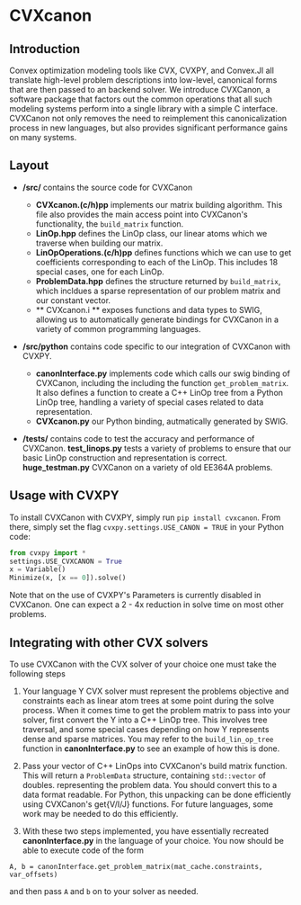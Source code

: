 # CVXcanon

## Introduction
Convex optimization modeling tools like CVX, CVXPY, and Convex.Jl all translate high-level problem descriptions into low-level, canonical forms that are then passed to an backend solver. We introduce CVXCanon, a software package that factors out the common operations that all such modeling systems perform into a single library with a simple C interface. CVXCanon not only removes the need to reimplement this canonicalization process in new languages, but also provides significant performance gains on many systems.

## Layout
- **/src/** contains the source code for CVXCanon
	- **CVXcanon.(c/h)pp** implements our matrix building algorithm. This file also provides the main access point into CVXCanon's functionality, the ```build_matrix``` function.
	-  **LinOp.hpp** defines the LinOp class, our linear atoms which we traverse when building our matrix.
	- **LinOpOperations.(c/h)pp** defines functions which we can use to get coefficients corresponding to each of the LinOp. This includes 18 special cases, one for each LinOp.
    - **ProblemData.hpp** defines the structure returned by ```build_matrix```, which incldues a sparse representation of our problem matrix and our constant vector. 
    - ** CVXcanon.i ** exposes functions and data types to SWIG, allowing us to automatically generate bindings for CVXCanon in a variety of common programming languages.

- **/src/python** contains code specific to our integration of CVXCanon with CVXPY.
	- **canonInterface.py** implements code which calls our swig binding of CVXCanon, including the including the function ```get_problem_matrix```. It also defines a function to create a C++ LinOp tree from a Python LinOp tree, handling a variety of special cases related to data representation.
    - **CVXcanon.py** our Python binding, autmatically generated by SWIG.

- **/tests/** contains code to test the accuracy and performance of CVXCanon. **test_linops.py** tests a variety of problems to ensure that our basic LinOp construction and representation is correct. **huge_testman.py** CVXCanon on a variety of old EE364A problems.


## Usage with CVXPY
To install CVXCanon with CVXPY, simply run ```pip install cvxcanon```. From there, simply set the flag ```cvxpy.settings.USE_CANON = TRUE``` in your Python code:

``` python
from cvxpy import *
settings.USE_CVXCANON = True
x = Variable()
Minimize(x, [x == 0]).solve()
```
Note that on the use of CVXPY's Parameters is currently disabled in CVXCanon. One can expect a 2 - 4x  reduction in solve time on most other problems.


## Integrating with other CVX solvers
To use CVXCanon with the CVX solver of your choice one must take the following steps

1. Your language Y CVX solver must represent the problems objective and constraints each as linear atom trees at some point during the solve process. When it comes time to get the problem matrix to pass into your solver, first convert the Y into a C++ LinOp tree. This involves tree traversal, and some special cases depending on how Y represents dense and sparse matrices. You may refer to the ```build_lin_op_tree``` function in **canonInterface.py** to see an example of how this is done.

2. Pass your vector of C++ LinOps into CVXCanon's build matrix function. This will return a ```ProblemData``` structure, containing ```std::vector``` of doubles. representing the problem data. You should convert this to a data format readable. For Python, this unpacking can be done efficiently using CVXCanon's get{V/I/J} functions. For future languages, some work may be needed to do this efficiently.  

3. With these two steps implemented, you have essentially recreated **canonInterface.py** in the language of your choice. You now should be able to execute code of the form

``` A, b = canonInterface.get_problem_matrix(mat_cache.constraints, var_offsets) ```

and then pass ```A``` and ```b``` on to your solver as needed.









